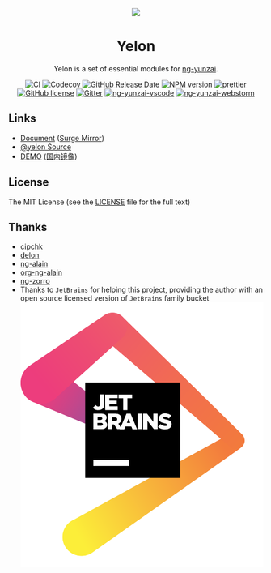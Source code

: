 

<p align="center">
  <a href="https://ng.yunzainfo.com">
    <img width="100" src="https://ng.yunzainfo.com/assets/img/logo-color.svg">
  </a>
</p>

<h1 align="center">
Yelon
</h1>

<div align="center">

  Yelon is a set of essential modules for [ng-yunzai](https://ng.yunzainfo.com).

  [![CI](https://github.com/hbyunzai/yelon/_apis/build/status/yelon-CI?branchName=master)](https://dev.azure.com/hbyunzai/yelon/_build/latest?definitionId=1&branchName=master)
  [![Codecov](https://img.shields.io/codecov/c/github/hbyunzai/yelon.svg?style=flat-square)](https://codecov.io/gh/hbyunzai/yelon)
  [![GitHub Release Date](https://img.shields.io/github/release-date/hbyunzai/ng-yunzai.svg?style=flat-square)](https://github.com/hbyunzai/ng-yunzai/releases)
  [![NPM version](https://img.shields.io/npm/v/ng-yunzai.svg?style=flat-square)](https://www.npmjs.com/package/ng-yunzai)
  [![prettier](https://img.shields.io/badge/code_style-prettier-ff69b4.svg?style=flat-square)](https://prettier.io/)
  [![GitHub license](https://img.shields.io/github/license/mashape/apistatus.svg?style=flat-square)](https://github.com/hbyunzai/ng-yunzai/blob/master/LICENSE)
  [![Gitter](https://img.shields.io/gitter/room/hbyunzai/ng-yunzai.svg?style=flat-square)](https://gitter.im/hbyunzai/ng-yunzai)
  [![ng-yunzai-vscode](https://img.shields.io/badge/ng--yunzai-VSCODE-brightgreen.svg?style=flat-square)](https://marketplace.visualstudio.com/items?itemName=yunzai-bot.ng-yunzai-vscode)
  [![ng-yunzai-webstorm](https://img.shields.io/badge/ng--yunzai-webstorm-brightgreen.svg?style=flat-square)](https://www.jetbrains.com/webstorm)

</div>

## Links

+ [Document](https://ng.yunzainfo.com) ([Surge Mirror](https://ng-yunzai-doc.surge.sh))
+ [@yelon Source](https://github.com/hbyunzai/yelon)
+ [DEMO](https://ng-yunzai.surge.sh) ([国内镜像](https://ng.yunzainfo.com/))


## License

The MIT License (see the [LICENSE](https://github.com/hbyunzai/yelon/blob/master/LICENSE) file for the full text)

## Thanks
- [cipchk](https://github.com/cipchk)
- [delon](https://github.com/ng-alain/delon)
- [ng-alain](https://github.com/ng-alain/ng-alain)
- [org-ng-alain](https://github.com/ng-alain)
- [ng-zorro](https://ng.ant.design)
- Thanks to `JetBrains` for helping this project, providing the author with an open source licensed version of `JetBrains` family bucket
  ![JetBrains](jetbrains.png)


